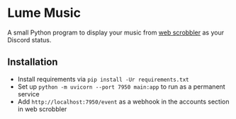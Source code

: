 Lume Music
==========

A small Python program to display your music from [web scrobbler](https://github.com/web-scrobbler/web-scrobbler) as your Discord status.

Installation
------------

- Install requirements via `pip install -Ur requirements.txt`
- Set up `python -m uvicorn --port 7950 main:app` to run as a permanent service
- Add `http://localhost:7950/event` as a webhook in the accounts section in web scrobbler
